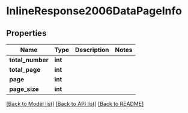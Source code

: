 # InlineResponse2006DataPageInfo

## Properties
Name | Type | Description | Notes
------------ | ------------- | ------------- | -------------
**total_number** | **int** |  | 
**total_page** | **int** |  | 
**page** | **int** |  | 
**page_size** | **int** |  | 

[[Back to Model list]](../README.md#documentation-for-models) [[Back to API list]](../README.md#documentation-for-api-endpoints) [[Back to README]](../README.md)


